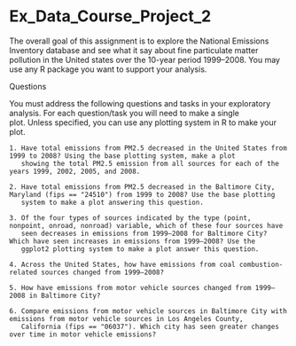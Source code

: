 # Ex_Data_Course_Project_2
The overall goal of this assignment is to explore the National Emissions Inventory database and see what it say about fine particulate matter pollution in the United states over the 10-year period 1999–2008. You may use any R package you want to support your analysis.

Questions

  You must address the following questions and tasks in your exploratory analysis. For each question/task you will need to make a single    
  plot. Unless specified, you can use any plotting system in R to make your plot.

    1. Have total emissions from PM2.5 decreased in the United States from 1999 to 2008? Using the base plotting system, make a plot 
       showing the total PM2.5 emission from all sources for each of the years 1999, 2002, 2005, and 2008.

    2. Have total emissions from PM2.5 decreased in the Baltimore City, Maryland (fips == "24510") from 1999 to 2008? Use the base plotting 
       system to make a plot answering this question.

    3. Of the four types of sources indicated by the type (point, nonpoint, onroad, nonroad) variable, which of these four sources have 
       seen decreases in emissions from 1999–2008 for Baltimore City? Which have seen increases in emissions from 1999–2008? Use the 
       ggplot2 plotting system to make a plot answer this question.

    4. Across the United States, how have emissions from coal combustion-related sources changed from 1999–2008?

    5. How have emissions from motor vehicle sources changed from 1999–2008 in Baltimore City?

    6. Compare emissions from motor vehicle sources in Baltimore City with emissions from motor vehicle sources in Los Angeles County,  
       California (fips == "06037"). Which city has seen greater changes over time in motor vehicle emissions?
